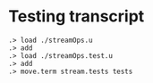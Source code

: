 # Testing transcript

```ucm
.> load ./streamOps.u
.> add
.> load ./streamOps.test.u
.> add
.> move.term stream.tests tests
```
